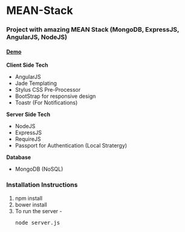 MEAN-Stack
==========

<h3>Project with amazing MEAN Stack (MongoDB, ExpressJS, AngularJS, NodeJS)</h3>

<h4><a href="http://agile-brook-5763.herokuapp.com/" target="_blank">Demo</a></h4>

<b>Client Side Tech</b>
  <ul>
  	<li>AngularJS</li>
  	<li>Jade Templating</li>
  	<li>Stylus CSS Pre-Processor</li>
  	<li>BootStrap for responsive design</li>
  	<li>Toastr (For Notifications)</li>
  </ul>

<b>Server Side Tech</b>
<ul>
	<li>NodeJS</li>
	<li>ExpressJS</li>
	<li>RequireJS</li>	
	<li>Passport for Authentication (Local Stratergy)</li>	
</ul>

<b>Database</b>
<ul>
	<li>MongoDB (NoSQL)</li>
</ul>

<h3>Installation Instructions</h3>
<ol>
	<li>npm install</li>
	<li>bower install</li>
	<li>To run the server - <pre>node server.js</pre></li>
</ol>
